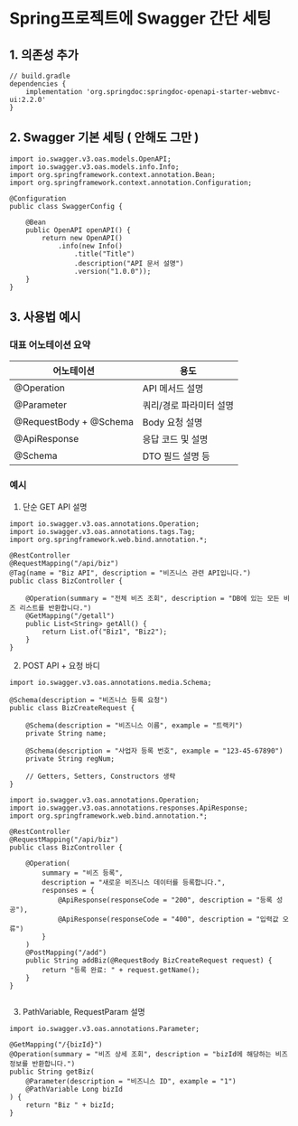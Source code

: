 # Spring프로젝트에 Swagger 간단 세팅

## 1. 의존성 추가
```
// build.gradle
dependencies {
    implementation 'org.springdoc:springdoc-openapi-starter-webmvc-ui:2.2.0'
}

```

## 2. Swagger 기본 세팅 ( 안해도 그만 )
```
import io.swagger.v3.oas.models.OpenAPI;
import io.swagger.v3.oas.models.info.Info;
import org.springframework.context.annotation.Bean;
import org.springframework.context.annotation.Configuration;

@Configuration
public class SwaggerConfig {

    @Bean
    public OpenAPI openAPI() {
        return new OpenAPI()
            .info(new Info()
                .title("Title")
                .description("API 문서 설명")
                .version("1.0.0"));
    }
}

```

## 3. 사용법 예시

### 대표 어노테이션 요약
|어노테이션|   용도 |
|----|----|
|@Operation|   API 메서드 설명 |
|@Parameter|   쿼리/경로 파라미터 설명 |
|@RequestBody + @Schema| Body 요청 설명   |
|@ApiResponse|  응답 코드 및 설명  |
|@Schema|   DTO 필드 설명 등 |
	

### 예시

1. 단순 GET API 설명

```
import io.swagger.v3.oas.annotations.Operation;
import io.swagger.v3.oas.annotations.tags.Tag;
import org.springframework.web.bind.annotation.*;

@RestController
@RequestMapping("/api/biz")
@Tag(name = "Biz API", description = "비즈니스 관련 API입니다.")
public class BizController {

    @Operation(summary = "전체 비즈 조회", description = "DB에 있는 모든 비즈 리스트를 반환합니다.")
    @GetMapping("/getall")
    public List<String> getAll() {
        return List.of("Biz1", "Biz2");
    }
}
```

2. POST API + 요청 바디

```
import io.swagger.v3.oas.annotations.media.Schema;

@Schema(description = "비즈니스 등록 요청")
public class BizCreateRequest {

    @Schema(description = "비즈니스 이름", example = "트랙키")
    private String name;

    @Schema(description = "사업자 등록 번호", example = "123-45-67890")
    private String regNum;

    // Getters, Setters, Constructors 생략
}

```
```
import io.swagger.v3.oas.annotations.Operation;
import io.swagger.v3.oas.annotations.responses.ApiResponse;
import org.springframework.web.bind.annotation.*;

@RestController
@RequestMapping("/api/biz")
public class BizController {

    @Operation(
        summary = "비즈 등록",
        description = "새로운 비즈니스 데이터를 등록합니다.",
        responses = {
            @ApiResponse(responseCode = "200", description = "등록 성공"),
            @ApiResponse(responseCode = "400", description = "입력값 오류")
        }
    )
    @PostMapping("/add")
    public String addBiz(@RequestBody BizCreateRequest request) {
        return "등록 완료: " + request.getName();
    }
}


```

3. PathVariable, RequestParam 설명
```
import io.swagger.v3.oas.annotations.Parameter;

@GetMapping("/{bizId}")
@Operation(summary = "비즈 상세 조회", description = "bizId에 해당하는 비즈 정보를 반환합니다.")
public String getBiz(
    @Parameter(description = "비즈니스 ID", example = "1")
    @PathVariable Long bizId
) {
    return "Biz " + bizId;
}


```

	